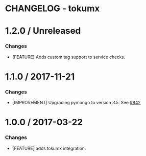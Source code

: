 # CHANGELOG - tokumx

1.2.0 / Unreleased
==================

### Changes

* [FEATURE] Adds custom tag support to service checks.

1.1.0 / 2017-11-21
==================

### Changes

* [IMPROVEMENT] Upgrading pymongo to version 3.5. See [#842][]


1.0.0 / 2017-03-22
==================

### Changes

* [FEATURE] adds tokumx integration.

<!--- The following link definition list is generated by PimpMyChangelog --->
[#842]: https://github.com/DataDog/integrations-core/issues/842
